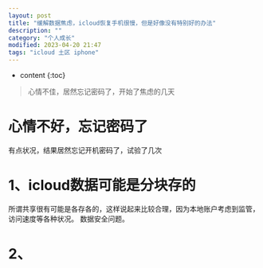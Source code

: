 ```yaml
---
layout: post
title: "缓解数据焦虑，icloud恢复手机很慢，但是好像没有特别好的办法"
description: ""
category: "个人成长"
modified: 2023-04-20 21:47
tags: "icloud 土区 iphone"
---
```

* content
{:toc}

> 心情不佳，居然忘记密码了，开始了焦虑的几天

<!-- more -->

# 心情不好，忘记密码了
有点状况，结果居然忘记开机密码了，试验了几次


# 1、icloud数据可能是分块存的

   所谓共享很有可能是各存各的，这样说起来比较合理，因为本地账户考虑到监管，访问速度等各种状况。
   数据安全问题。

   

# 2、